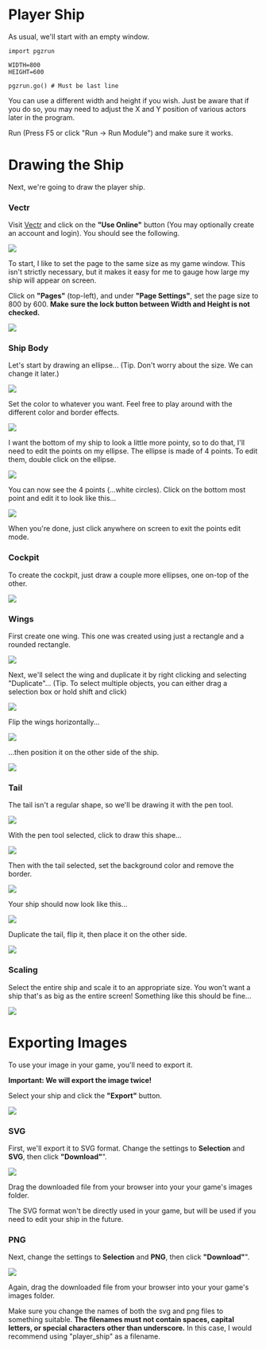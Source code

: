 Player Ship
===
As usual, we'll start with an empty window.
```
import pgzrun

WIDTH=800
HEIGHT=600

pgzrun.go() # Must be last line
```
You can use a different width and height if you wish.
Just be aware that if you do so, you may need to adjust the X and Y position of various actors later in the program.

Run (Press F5 or click "Run -> Run Module") and make sure it works.

Drawing the Ship
===
Next, we're going to draw the player ship.

### Vectr

Visit [Vectr](https://vectr.com/) and click on the **"Use Online"** button (You may optionally create an account and login). You should see the following.

![](https://www.aposteriori.com.sg/wp-content/uploads/2021/01/vectr.png)

To start, I like to set the page to the same size as my game window.
This isn't strictly necessary, but it makes it easy for me to gauge how large my ship will appear on screen.

Click on **"Pages"** (top-left), and under **"Page Settings"**, set the page size to 800 by 600.
**Make sure the lock button between Width and Height is not checked.**

![](https://www.aposteriori.com.sg/wp-content/uploads/2021/01/pagesize.png)

### Ship Body

Let's start by drawing an ellipse... (Tip. Don't worry about the size. We can change it later.)

![](https://www.aposteriori.com.sg/wp-content/uploads/2021/01/ship1.png)

Set the color to whatever you want. Feel free to play around with the different color and border effects.

![](https://www.aposteriori.com.sg/wp-content/uploads/2021/01/color.png)

I want the bottom of my ship to look a little more pointy, so to do that, I'll need to edit the points on my ellipse.
The ellipse is made of 4 points.
To edit them, double click on the ellipse.

![](https://www.aposteriori.com.sg/wp-content/uploads/2021/01/ship2.png)

You can now see the 4 points (...white circles).
Click on the bottom most point and edit it to look like this...

![](https://www.aposteriori.com.sg/wp-content/uploads/2021/01/ship3.png)

When you're done, just click anywhere on screen to exit the points edit mode.

### Cockpit

To create the cockpit, just draw a couple more ellipses, one on-top of the other.

![](https://www.aposteriori.com.sg/wp-content/uploads/2021/01/ship4.png)

### Wings

First create one wing.
This one was created using just a rectangle and a rounded rectangle.

![](https://www.aposteriori.com.sg/wp-content/uploads/2021/01/ship5.png)

Next, we'll select the wing and duplicate it by right clicking and selecting "Duplicate"... (Tip. To select multiple objects, you can either drag a selection box or hold shift and click)

![](https://www.aposteriori.com.sg/wp-content/uploads/2021/01/ship6.png)

Flip the wings horizontally...

![](https://www.aposteriori.com.sg/wp-content/uploads/2021/01/ship7.png)

...then position it on the other side of the ship.

![](https://www.aposteriori.com.sg/wp-content/uploads/2021/01/ship8.png)

### Tail

The tail isn't a regular shape, so we'll be drawing it with the pen tool.

![](https://www.aposteriori.com.sg/wp-content/uploads/2021/01/pen.png)

With the pen tool selected, click to draw this shape...

![](https://www.aposteriori.com.sg/wp-content/uploads/2021/01/ship9.png)

Then with the tail selected, set the background color and remove the border.

![](https://www.aposteriori.com.sg/wp-content/uploads/2021/01/color2.png)

Your ship should now look like this...

![](https://www.aposteriori.com.sg/wp-content/uploads/2021/01/ship10.png)

Duplicate the tail, flip it, then place it on the other side.

![](https://www.aposteriori.com.sg/wp-content/uploads/2021/01/ship11.png)

### Scaling

Select the entire ship and scale it to an appropriate size.
You won't want a ship that's as big as the entire screen!
Something like this should be fine...

![](https://www.aposteriori.com.sg/wp-content/uploads/2021/01/ship12.png)

Exporting Images
===
To use your image in your game, you'll need to export it.

**Important: We will export the image twice!**

Select your ship and click the **"Export"** button.

![](https://www.aposteriori.com.sg/wp-content/uploads/2021/01/export.png)

### SVG

First, we'll export it to SVG format.
Change the settings to **Selection** and **SVG**, then click **"Download"**".

![](https://www.aposteriori.com.sg/wp-content/uploads/2021/01/svg.png)

Drag the downloaded file from your browser into your your game's images folder.

The SVG format won't be directly used in your game, but will be used if you need to edit your ship in the future.

### PNG

Next, change the settings to **Selection** and **PNG**, then click **"Download"**".

![](https://www.aposteriori.com.sg/wp-content/uploads/2021/01/png.png)

Again, drag the downloaded file from your browser into your your game's images folder.

Make sure you change the names of both the svg and png files to something suitable.
**The filenames must not contain spaces, capital letters, or special characters other than underscore.**
In this case, I would recommend using "player_ship" as a filename.
